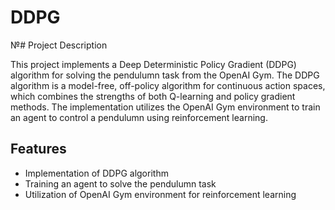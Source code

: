# DDPG
№# Project Description

This project implements a Deep Deterministic Policy Gradient (DDPG) algorithm for solving the pendulumn task from the OpenAI Gym. The DDPG algorithm is a model-free, off-policy algorithm for continuous action spaces, which combines the strengths of both Q-learning and policy gradient methods. The implementation utilizes the OpenAI Gym environment to train an agent to control a pendulumn using reinforcement learning.

## Features
- Implementation of DDPG algorithm
- Training an agent to solve the pendulumn task
- Utilization of OpenAI Gym environment for reinforcement learning
